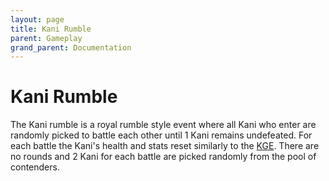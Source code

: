 ```yaml
---
layout: page
title: Kani Rumble
parent: Gameplay
grand_parent: Documentation
---
```

# Kani Rumble
The Kani rumble is a royal rumble style event where all Kani who enter are
randomly picked to battle each other until 1 Kani remains undefeated. For each
battle the Kani's health and stats reset similarly to the
[KGE](/docs/gameplay/kani-generating-event). There are no rounds and 2 Kani for
each battle are picked randomly from the pool of contenders. 